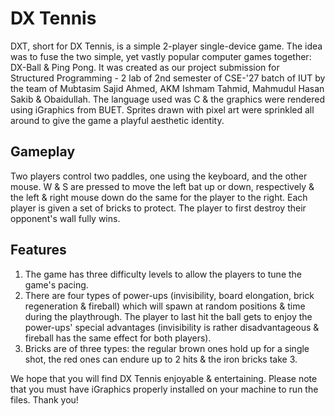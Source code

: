 # DX Tennis
DXT, short for DX Tennis, is a simple 2-player single-device game. The idea was to fuse the two simple, yet vastly popular computer games together: DX-Ball &amp; Ping Pong. It was created as our project submission for Structured Programming - 2 lab of 2nd semester of CSE-'27 batch of IUT by the team of Mubtasim Sajid Ahmed, AKM Ishmam Tahmid, Mahmudul Hasan Sakib &amp; Obaidullah. The language used was C & the graphics were rendered using iGraphics from BUET. Sprites drawn with pixel art were sprinkled all around to give the game a playful aesthetic identity.

## Gameplay
Two players control two paddles, one using the keyboard, and the other mouse. W & S are pressed to move the left bat up or down, respectively & the left & right mouse down do the same for the player to the right. Each player is given a set of bricks to protect. The player to first destroy their opponent's wall fully wins.

## Features
1. The game has three difficulty levels to allow the players to tune the game's pacing.
2. There are four types of power-ups (invisibility, board elongation, brick regeneration & fireball) which will spawn at random positions & time during the playthrough. The player to last hit the ball gets to enjoy the power-ups' special advantages (invisibility is rather disadvantageous & fireball has the same effect for both players).
3. Bricks are of three types: the regular brown ones hold up for a single shot, the red ones can endure up to 2 hits & the iron bricks take 3.

We hope that you will find DX Tennis enjoyable & entertaining. Please note that you must have iGraphics properly installed on your machine to run the files. Thank you! 
